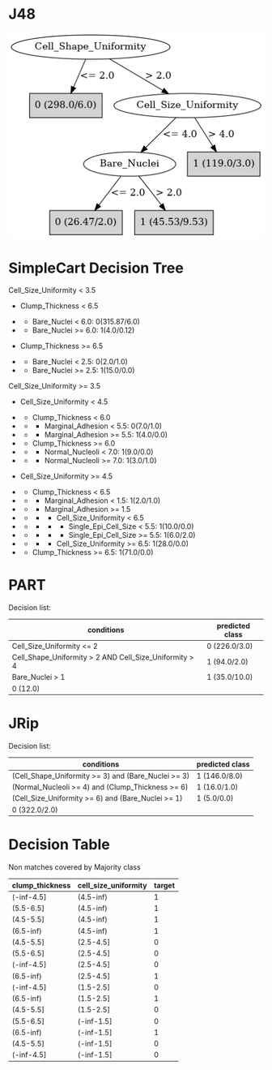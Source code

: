 # J48

![](last_J48_graph.png)

# SimpleCart Decision Tree

Cell_Size_Uniformity < 3.5

* Clump_Thickness < 6.5

*   * Bare_Nuclei < 6.0: 0(315.87/6.0)

*   * Bare_Nuclei >= 6.0: 1(4.0/0.12)

* Clump_Thickness >= 6.5

*   * Bare_Nuclei < 2.5: 0(2.0/1.0)

*   * Bare_Nuclei >= 2.5: 1(15.0/0.0)

Cell_Size_Uniformity >= 3.5

* Cell_Size_Uniformity < 4.5

*   * Clump_Thickness < 6.0

*   *   * Marginal_Adhesion < 5.5: 0(7.0/1.0)

*   *   * Marginal_Adhesion >= 5.5: 1(4.0/0.0)

*   * Clump_Thickness >= 6.0

*   *   * Normal_Nucleoli < 7.0: 1(9.0/0.0)

*   *   * Normal_Nucleoli >= 7.0: 1(3.0/1.0)

* Cell_Size_Uniformity >= 4.5

*   * Clump_Thickness < 6.5

*   *   * Marginal_Adhesion < 1.5: 1(2.0/1.0)

*   *   * Marginal_Adhesion >= 1.5

*   *   *   * Cell_Size_Uniformity < 6.5

*   *   *   *   * Single_Epi_Cell_Size < 5.5: 1(10.0/0.0)

*   *   *   *   * Single_Epi_Cell_Size >= 5.5: 1(6.0/2.0)

*   *   *   * Cell_Size_Uniformity >= 6.5: 1(28.0/0.0)

*   * Clump_Thickness >= 6.5: 1(71.0/0.0)

# PART

Decision list:

conditions|predicted class
---|---
Cell_Size_Uniformity <= 2| 0 (226.0/3.0)
Cell_Shape_Uniformity > 2 AND Cell_Size_Uniformity > 4| 1 (94.0/2.0)
Bare_Nuclei > 1| 1 (35.0/10.0)
| 0 (12.0)


# JRip

Decision list:

conditions|predicted class
---|---
(Cell_Shape_Uniformity >= 3) and (Bare_Nuclei >= 3)|1 (146.0/8.0)
(Normal_Nucleoli >= 4) and (Clump_Thickness >= 6)|1 (16.0/1.0)
(Cell_Size_Uniformity >= 6) and (Bare_Nuclei >= 1)|1 (5.0/0.0)
|0 (322.0/2.0)


# Decision Table

Non matches covered by Majority class

clump_thickness|cell_size_uniformity|target
---|---|---
(-inf-4.5]|(4.5-inf)|1
(5.5-6.5]|(4.5-inf)|1
(4.5-5.5]|(4.5-inf)|1
(6.5-inf)|(4.5-inf)|1
(4.5-5.5]|(2.5-4.5]|0
(5.5-6.5]|(2.5-4.5]|0
(-inf-4.5]|(2.5-4.5]|0
(6.5-inf)|(2.5-4.5]|1
(-inf-4.5]|(1.5-2.5]|0
(6.5-inf)|(1.5-2.5]|1
(4.5-5.5]|(1.5-2.5]|0
(5.5-6.5]|(-inf-1.5]|0
(6.5-inf)|(-inf-1.5]|1
(4.5-5.5]|(-inf-1.5]|0
(-inf-4.5]|(-inf-1.5]|0


